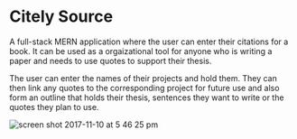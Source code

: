 # Citely Source

A full-stack MERN application where the user can enter their citations for a book. It can be used as a orgaizational tool for anyone who is writing a paper and needs to use quotes to support their thesis. 

The user can enter the names of their projects and hold them. They can then link any quotes to the corresponding project for future use and also form an outline that holds their thesis, sentences they want to write or the quotes they plan to use. 

![screen shot 2017-11-10 at 5 46 25 pm](https://user-images.githubusercontent.com/25335077/32681784-3a55c4c6-c63f-11e7-844a-695538f959a4.png)
